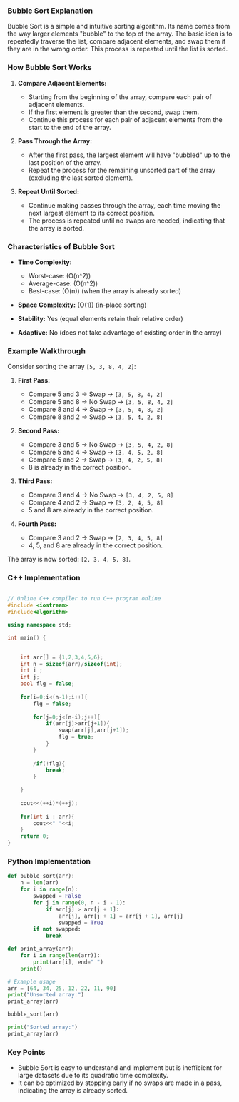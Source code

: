 ### Bubble Sort Explanation

Bubble Sort is a simple and intuitive sorting algorithm. Its name comes from the way larger elements "bubble" to the top of the array. The basic idea is to repeatedly traverse the list, compare adjacent elements, and swap them if they are in the wrong order. This process is repeated until the list is sorted.

### How Bubble Sort Works

1. **Compare Adjacent Elements:**
   - Starting from the beginning of the array, compare each pair of adjacent elements.
   - If the first element is greater than the second, swap them.
   - Continue this process for each pair of adjacent elements from the start to the end of the array.

2. **Pass Through the Array:**
   - After the first pass, the largest element will have "bubbled" up to the last position of the array.
   - Repeat the process for the remaining unsorted part of the array (excluding the last sorted element).

3. **Repeat Until Sorted:**
   - Continue making passes through the array, each time moving the next largest element to its correct position.
   - The process is repeated until no swaps are needed, indicating that the array is sorted.

### Characteristics of Bubble Sort

- **Time Complexity:**
  - Worst-case: \(O(n^2)\)
  - Average-case: \(O(n^2)\)
  - Best-case: \(O(n)\) (when the array is already sorted)
  
- **Space Complexity:** \(O(1)\) (in-place sorting)

- **Stability:** Yes (equal elements retain their relative order)

- **Adaptive:** No (does not take advantage of existing order in the array)

### Example Walkthrough

Consider sorting the array `[5, 3, 8, 4, 2]`:

1. **First Pass:**
   - Compare 5 and 3 → Swap → `[3, 5, 8, 4, 2]`
   - Compare 5 and 8 → No Swap → `[3, 5, 8, 4, 2]`
   - Compare 8 and 4 → Swap → `[3, 5, 4, 8, 2]`
   - Compare 8 and 2 → Swap → `[3, 5, 4, 2, 8]`

2. **Second Pass:**
   - Compare 3 and 5 → No Swap → `[3, 5, 4, 2, 8]`
   - Compare 5 and 4 → Swap → `[3, 4, 5, 2, 8]`
   - Compare 5 and 2 → Swap → `[3, 4, 2, 5, 8]`
   - 8 is already in the correct position.

3. **Third Pass:**
   - Compare 3 and 4 → No Swap → `[3, 4, 2, 5, 8]`
   - Compare 4 and 2 → Swap → `[3, 2, 4, 5, 8]`
   - 5 and 8 are already in the correct position.

4. **Fourth Pass:**
   - Compare 3 and 2 → Swap → `[2, 3, 4, 5, 8]`
   - 4, 5, and 8 are already in the correct position.

The array is now sorted: `[2, 3, 4, 5, 8]`.

### C++ Implementation

```cpp

// Online C++ compiler to run C++ program online
#include <iostream>
#include<algorithm>

using namespace std;

int main() {
    

    int arr[] = {1,2,3,4,5,6};
    int n = sizeof(arr)/sizeof(int);
    int i ;
    int j;
    bool flg = false;
    
    for(i=0;i<(n-1);i++){
        flg = false;
        
        for(j=0;j<(n-i);j++){
            if(arr[j]>arr[j+1]){
                swap(arr[j],arr[j+1]);
                flg = true;
            }
        }
        
        /if(!flg){
            break;
        }
        
    }
    
    cout<<(++i)*(++j);
    
    for(int i : arr){
        cout<<" "<<i;
    }
    return 0;
}
```

### Python Implementation

```python
def bubble_sort(arr):
    n = len(arr)
    for i in range(n):
        swapped = False
        for j in range(0, n - i - 1):
            if arr[j] > arr[j + 1]:
                arr[j], arr[j + 1] = arr[j + 1], arr[j]
                swapped = True
        if not swapped:
            break

def print_array(arr):
    for i in range(len(arr)):
        print(arr[i], end=" ")
    print()

# Example usage
arr = [64, 34, 25, 12, 22, 11, 90]
print("Unsorted array:")
print_array(arr)

bubble_sort(arr)

print("Sorted array:")
print_array(arr)
```

### Key Points

- Bubble Sort is easy to understand and implement but is inefficient for large datasets due to its quadratic time complexity.
- It can be optimized by stopping early if no swaps are made in a pass, indicating the array is already sorted.
